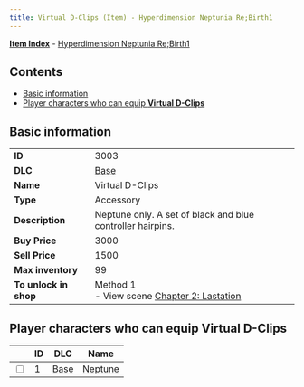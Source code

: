 ```yaml
---
title: Virtual D-Clips (Item) - Hyperdimension Neptunia Re;Birth1
---
```


[**Item Index**](/neptunia/rb1/item/index.html) - [Hyperdimension Neptunia Re;Birth1](/neptunia/rb1)

## Contents

- [Basic information](#basic-information)
- [Player characters who can equip **Virtual D-Clips**](#player-characters-who-can-equip-virtual-d-clips)
## Basic information

|   |   |
| -- | -- |
| **ID** | 3003 |
| **DLC** | [Base](/neptunia/rb1/dlc/1-base.html) |
| **Name** | Virtual D-Clips |
| **Type** | Accessory |
| **Description** | Neptune only. A set of black and blue controller hairpins. |
| **Buy Price** | 3000 |
| **Sell Price** | 1500 |
| **Max inventory** | 99 |
| **To unlock in shop** | Method 1<br />- View scene [Chapter 2: Lastation](/neptunia/rb1/scene/1-202-chapter-2-lastation.html) |


## Player characters who can equip **Virtual D-Clips**

|    | ID | DLC | Name |
| -- | -- | --- | ---- |
| <input type="checkbox" id="rb1-player-1-1" class="trackbox" /> | 1 | [Base](/neptunia/rb1/dlc/1-base.html) | [Neptune](/neptunia/rb1/player/1-1-neptune.html) |
